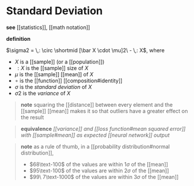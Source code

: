 # Standard Deviation

**see** [[statistics]], [[math notation]]

**definition**

$\sigma2 = \,: \circ \shortmid [\bar X \cdot \mu]2\ - \,: X$, where

- $X$ is a [[sample]] (or a [[population]])
- $\,: X$ is the [[sample]] size of $X$
- $\mu$ is the [[sample]] [[mean]] of $X$
- $\circ$ is the [[function]] [[composition#identity]]
- $\sigma$ is the _standard deviation_ of $X$
- $\sigma2$ is the _variance_ of $X$

> **note** squaring the [[distance]] between every element and the [[sample]] [[mean]] makes it so that outliers have a greater effect on the result

> **equivalence** _[[variance]] and [[loss function#mean squared error]] with [[sample#mean]] as expected [[neural network]] output_

> **note** as a rule of thumb, in a [[probability distribution#normal distribution]],
>
> - $68\text-100$ of the values are within $1 \sigma$ of the [[mean]]
> - $95\text-100$ of the values are within $2 \sigma$ of the [[mean]]
> - $99\ 7\text-1000$ of the values are within $3 \sigma$ of the [[mean]]
